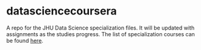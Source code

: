 # datasciencecoursera
A repo for the JHU Data Science specialization files. It will be updated with assignments as the studies progress.
The list of specialization courses can be found [here](https://www.coursera.org/specializations/jhu-data-science).
